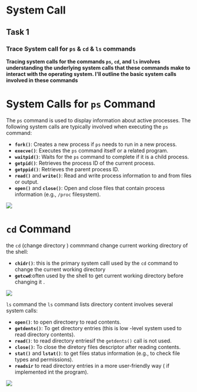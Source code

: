 # System Call 
## Task 1
### Trace System call for `ps` & `cd` & `ls`  commands
**Tracing system calls for the commands `ps`, `cd`, and `ls` involves understanding the underlying system calls that these commands make to interact with the operating system. I'll outline the basic system calls involved in these commands**
# System Calls for `ps` Command

The `ps` command is used to display information about active processes. The following system calls are typically involved when executing the `ps` command:

- **`fork()`**: Creates a new process if `ps` needs to run in a new process.
- **`execve()`**: Executes the `ps` command itself or a related program.
- **`waitpid()`**: Waits for the `ps` command to complete if it is a child process.
- **`getpid()`**: Retrieves the process ID of the current process.
- **`getppid()`**: Retrieves the parent process ID.
- **`read()`** and **`write()`**: Read and write process information to and from files or output.
- **`open()`** and **`close()`**: Open and close files that contain process information (e.g., `/proc` filesystem).
<div>
  <img src="https://github.com/user-attachments/assets/122ccfa4-4eb4-49f6-95fb-53c156bea510">
</div>

# `cd` Command
the `cd` (change directory ) commmand change current working directory of the shell:
 - **`chidr()`**: this is the primary system calll used by the `cd` command to change the current working directory
 - **`getcwd`**:often used by the shell to get current working directory before changing it .
 <div>
  <img src="https://github.com/user-attachments/assets/641f16f6-4ccd-411c-810f-d31a86b4ee32">
</div>

`ls` command 
the `ls` command lists directory content involves several system calls:
 - **`open()`**: to open directoery to read contents.
 - **`getdents()`**: To get directory entries (this is low -level system used to read directory contents).
 -  **`read()`**: to read directory entriesif the `getdents()` call is not used.
 -  **`close()`**: To close the diretory files descriptor after reading contents.
 -  **`stat()`** and **`lstat()`**: to get files status information (e.g., to check file types and permissions).
 - **`readsir`** to read directory entries in a more user-friendly way ( if implemented int the program).
  <div>
  <img src="https://github.com/user-attachments/assets/ca1682c3-9736-4333-afff-d61e55fd13f5">
</div>



